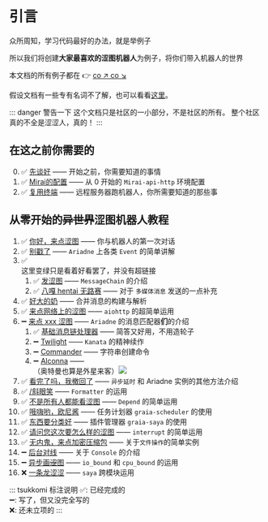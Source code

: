 # 引言

众所周知，学习代码最好的办法，就是举例子

所以我们将创建**大家最喜欢的涩图机器人**为例子，将你们带入机器人的世界

本文档的所有例子都在 :point_right: [co ↗ co ↘](https://github.com/GraiaCommunity/EroEroBot)

假设文档有一些专有名词不了解，也可以看看[这里](./appendix/terms)。

::: danger 警告一下
这个文档只是社区的一小部分，不是社区的所有。
整个社区真的不全是涩涩人，真的！
:::

## 在这之前你需要的

0. :white_check_mark: [先谈好](./before/Q&A.md) —— 开始之前，你需要知道的事情
1. :white_check_mark: [Mirai的配置](./before/1_mirai.md) —— 从 0 开始的 `Mirai-api-http` 环境配置
2. :white_check_mark: [复用终端](./before/2_terminal_multiplexer.md) —— 远程服务器跑机器人，你所需要知道的那些事

## 从零开始的~~异世界~~涩图机器人教程

1. :white_check_mark: [你好，来点涩图](./tutorials/1_hello_ero.md) —— 你与机器人的第一次对话
2. :white_check_mark: [别戳了](./tutorials/2_other_event.md) —— `Ariadne` 上各类 `Event` 的简单讲解
3. :white_check_mark: <MoreInfo :link="true" words="关于消息链的故事"><div style="background: var(--c-bg);border:3px solid var(--c-brand)">这里变绿只是看着好看罢了，并没有超链接</div></MoreInfo>
   1. :white_check_mark: [发涩图](./tutorials/3_1_ero_comes.md) —— `MessageChain` 的介绍
   2. :white_check_mark: [八嘎 hentai 无路赛](./tutorials/3_2_kugimiya.md) —— 对于 ` 多媒体消息 ` 发送的一点补充
4. :white_check_mark: [好大的奶](./tutorials/4_forward_message.md) —— 合并消息的构建与解析
5. :white_check_mark: [来点网络上的涩图](./tutorials/5_ero_from_net.md) —— `aiohttp` 的超简单运用
6. :heavy_minus_sign: [来点 xxx 涩图](./tutorials/6_0_setu_tag.md) —— `Ariadne` 的消息匹配器**们**的介绍
   1. :white_check_mark: [基础消息链处理器](./tutorials/6_1_base_parser.md) —— 简答又好用，不用造轮子
   2. :heavy_minus_sign: [Twilight](./tutorials/6_2_twilight.md) —— `Kanata` 的精神续作
   3. :heavy_minus_sign: [Commander](./tutorials/6_3_commander.md) —— 字符串创建命令
   4. :heavy_minus_sign: [Alconna](./tutorials/6_4_alconna.md) —— <MoreInfo words="外  星  来  客"><div style="background: var(--c-bg);border:3px solid var(--c-brand)">（奥特曼也算是外星来客）<img src="/images/alien.webp" style="vertical-align:top"/></div></MoreInfo>
7. :white_check_mark: [看完了吗，我撤回了](./tutorials/7_leave_no_evidence.md) —— `异步延时` 和 Ariadne 实例的其他方法介绍
8. :white_check_mark: [/斜眼笑](./tutorials/8_huaji.md) —— `Formatter` 的运用
9. :white_check_mark: [不是所有人都能看涩图](./tutorials/9_not_everyone_have_st.md) —— `Depend` 的简单运用
10. :white_check_mark: [哦嗨哟，欧尼酱](./tutorials/10_ohayou_oniichan.md) —— 任务计划器 `graia-scheduler` 的使用
11. :white_check_mark: [东西要分类好](./tutorials/11_classification.md) —— 插件管理器 `graia-saya` 的使用
12. :white_check_mark: [请问您这次要怎么样的涩图](./tutorials/12_setu_tag_pls.md) —— `interrupt` 的简单运用
13. :white_check_mark: [无内鬼，来点加密压缩包](./tutorials/13_encrypt_compressed_file.md) —— 关于`文件操作`的简单实例
14. :heavy_minus_sign: [后台对线](./tutorials/14_backend_laning.md) —— 关于 `Console` 的介绍
15. :heavy_minus_sign: [异步画~~涩~~图](./tutorials/15_async_drawing.md) —— `io_bound` 和 `cpu_bound` 的运用
16. :x: [一条龙涩涩](./) —— `saya` 跨模块运用

::: tsukkomi 标注说明
:white_check_mark:: 已经完成的  
:heavy_minus_sign:: 写了，但又没完全写的  
:x:: 还未立项的
:::
